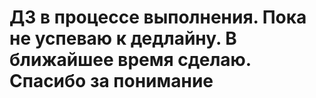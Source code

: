 # ДЗ в процессе выполнения. Пока не успеваю к дедлайну. В ближайшее время сделаю. Спасибо за понимание
